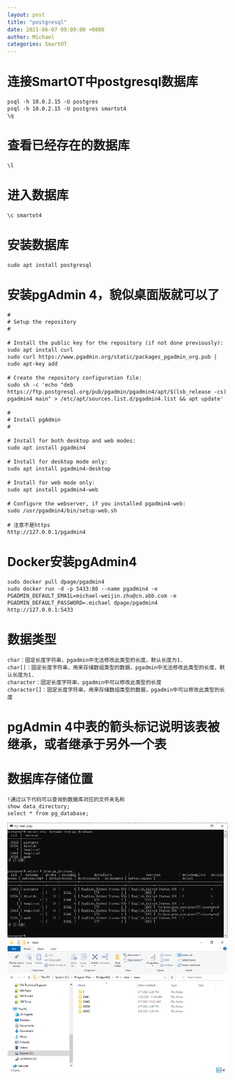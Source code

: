 ```yaml
---
layout: post
title: "postgresql"
date: 2021-06-07 09:09:00 +0800
author: Michael
categories: SmartOT
---
```


# 连接SmartOT中postgresql数据库 #
	psql -h 10.0.2.15 -U postgres
	psql -h 10.0.2.15 -U postgres smartot4
	\q

# 查看已经存在的数据库
	\l

# 进入数据库
	\c smartot4

# 安装数据库 
	sudo apt install postgresql

# 安装pgAdmin 4，貌似桌面版就可以了
	#
	# Setup the repository
	#
	
	# Install the public key for the repository (if not done previously):
	sudo apt install curl
	sudo curl https://www.pgadmin.org/static/packages_pgadmin_org.pub | sudo apt-key add
	
	# Create the repository configuration file:
	sudo sh -c 'echo "deb https://ftp.postgresql.org/pub/pgadmin/pgadmin4/apt/$(lsb_release -cs) pgadmin4 main" > /etc/apt/sources.list.d/pgadmin4.list && apt update'
	
	#
	# Install pgAdmin
	#
	
	# Install for both desktop and web modes:
	sudo apt install pgadmin4
	
	# Install for desktop mode only:
	sudo apt install pgadmin4-desktop
	
	# Install for web mode only: 
	sudo apt install pgadmin4-web 
	
	# Configure the webserver, if you installed pgadmin4-web:
	sudo /usr/pgadmin4/bin/setup-web.sh

	# 注意不是https
	http://127.0.0.1/pgadmin4

# Docker安装pgAdmin4
	sudo docker pull dpage/pgadmin4
	sudo docker run -d -p 5433:80 --name pgadmin4 -e PGADMIN_DEFAULT_EMAIL=michael-weijin.zhu@cn.abb.com -e PGADMIN_DEFAULT_PASSWORD=.michael dpage/pgadmin4
	http://127.0.0.1:5433

# 数据类型
	char：固定长度字符串，pgadmin中无法修改此类型的长度，默认长度为1.
	char[]：固定长度字符串，用来存储数组类型的数据，pgadmin中无法修改此类型的长度，默认长度为1.
	character：固定长度字符串，pgadmin中可以修改此类型的长度
	character[]：固定长度字符串，用来存储数组类型的数据，pgadmin中可以修改此类型的长度

# pgAdmin 4中表的箭头标记说明该表被继承，或者继承于另外一个表

# 数据库存储位置
	!通过以下代码可以查询到数据库对应的文件夹名称
	show data_directory;
	select * from pg_database;
![日志文件夹](/assets/smartot/pg_database.png)  
![日志文件夹](/assets/smartot/pg_database_file.png)  